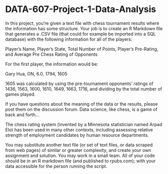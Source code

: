 # DATA-607-Project-1-Data-Analysis
In this project, you’re given a text file with chess tournament results where the information has some structure. Your job is to create an R Markdown file that generates a .CSV file (that could for example be imported into a SQL database) with the following information for all of the players:</p>
Player’s Name, Player’s State, Total Number of Points, Player’s Pre-Rating, and Average Pre Chess Rating of Opponents</p>
For the first player, the information would be:</p>
Gary Hua, ON, 6.0, 1794, 1605</p>
1605 was calculated by using the pre-tournament opponents’ ratings of 1436, 1563, 1600, 1610, 1649, 1663, 1716, and dividing by the total number of games played.</p>
If you have questions about the meaning of the data or the results, please post them on the discussion forum. Data science, like chess, is a game of back and forth...</p>
The chess rating system (invented by a Minnesota statistician named Arpad Elo) has been used in many other contexts, including assessing relative strength of employment candidates by human resource departments.</p>
You may substitute another text file (or set of text files, or data scraped from web pages) of similar or greater complexity, and create your own assignment and solution. You may work in a small team. All of your code should be in an R markdown file (and published to rpubs.com); with your data accessible for the person running the script.
